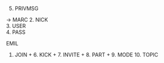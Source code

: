
5. PRIVMSG

-> MARC
2. NICK     
3. USER     
4. PASS     
    



EMIL
1. JOIN +
    6. KICK +
    7. INVITE +
    8. PART +
    9. MODE
    10. TOPIC

